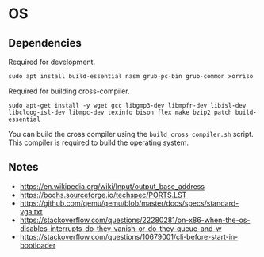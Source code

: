 # OS

## Dependencies

Required for development.

```
sudo apt install build-essential nasm grub-pc-bin grub-common xorriso
```

Required for building cross-compiler.

```
sudo apt-get install -y wget gcc libgmp3-dev libmpfr-dev libisl-dev libcloog-isl-dev libmpc-dev texinfo bison flex make bzip2 patch build-essential
```

You can build the cross compiler using the `build_cross_compiler.sh` script. This compiler is required to build the operating system.

## Notes

-   https://en.wikipedia.org/wiki/Input/output_base_address
-   https://bochs.sourceforge.io/techspec/PORTS.LST
-   https://github.com/qemu/qemu/blob/master/docs/specs/standard-vga.txt
-   https://stackoverflow.com/questions/22280281/on-x86-when-the-os-disables-interrupts-do-they-vanish-or-do-they-queue-and-w
-   https://stackoverflow.com/questions/10679001/cli-before-start-in-bootloader
